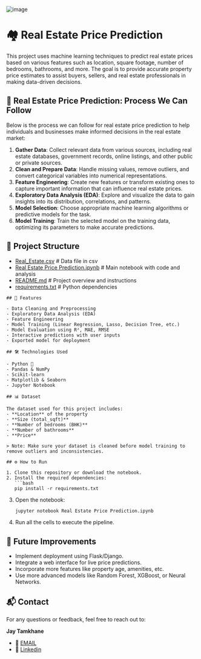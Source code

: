 ![image](https://github.com/user-attachments/assets/55c0af97-06ff-4e3f-a710-d4228d572e41)


# 🏘️ Real Estate Price Prediction

This project uses machine learning techniques to predict real estate prices based on various features such as location, square footage, number of bedrooms, bathrooms, and more. The goal is to provide accurate property price estimates to assist buyers, sellers, and real estate professionals in making data-driven decisions.

## 📌 Real Estate Price Prediction: Process We Can Follow

Below is the process we can follow for real estate price prediction to help individuals and businesses make informed decisions in the real estate market:

1. **Gather Data**: Collect relevant data from various sources, including real estate databases, government records, online listings, and other public or private sources.
2. **Clean and Prepare Data**: Handle missing values, remove outliers, and convert categorical variables into numerical representations.
3. **Feature Engineering**: Create new features or transform existing ones to capture important information that can influence real estate prices.
4. **Exploratory Data Analysis (EDA)**: Explore and visualize the data to gain insights into its distribution, correlations, and patterns.
5. **Model Selection**: Choose appropriate machine learning algorithms or predictive models for the task.
6. **Model Training**: Train the selected model on the training data, optimizing its parameters to make accurate predictions.

## 📂 Project Structure

 - [Real_Estate.csv](https://github.com/jaytamkhane/Real-Estate-Price-Prediction/blob/main/Real_Estate.csv)             # Data file in csv
 - [Real Estate Price Prediction.ipynb](https://github.com/jaytamkhane/Real-Estate-Price-Prediction/blob/main/Real%20Estate%20Price%20Prediction.ipynb)  # Main notebook with code and analysis
 - [README.md](https://github.com/jaytamkhane/Real-Estate-Price-Prediction/blob/main/README.md)                         # Project overview and instructions
 - [requirements.txt](https://github.com/jaytamkhane/Real-Estate-Price-Prediction/blob/main/requirements.txt)                   # Python dependencies
```
## 🚀 Features

- Data Cleaning and Preprocessing
- Exploratory Data Analysis (EDA)
- Feature Engineering
- Model Training (Linear Regression, Lasso, Decision Tree, etc.)
- Model Evaluation using R², MAE, RMSE
- Interactive predictions with user inputs
- Exported model for deployment

## 🛠️ Technologies Used

- Python 🐍
- Pandas & NumPy
- Scikit-learn
- Matplotlib & Seaborn
- Jupyter Notebook

## 📊 Dataset

The dataset used for this project includes:
- **Location** of the property
- **Size (total_sqft)**
- **Number of bedrooms (BHK)**
- **Number of bathrooms**
- **Price**

> Note: Make sure your dataset is cleaned before model training to remove outliers and inconsistencies.

## ⚙️ How to Run

1. Clone this repository or download the notebook.
2. Install the required dependencies:
   ```bash
   pip install -r requirements.txt
   ```
3. Open the notebook:
   ```bash
   jupyter notebook Real Estate Price Prediction.ipynb
   ```
4. Run all the cells to execute the pipeline.

## 🔮 Future Improvements

- Implement deployment using Flask/Django.
- Integrate a web interface for live price predictions.
- Incorporate more features like property age, amenities, etc.
- Use more advanced models like Random Forest, XGBoost, or Neural Networks.

## 📬 Contact

For any questions or feedback, feel free to reach out to:

**Jay Tamkhane**  
- 📧 [EMAIL](jaytamkhane161@gmail.com)
- 🔗 [Linkedin](www.linkedin.com/in/jay-tamkhane)
